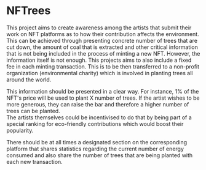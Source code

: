 # NFTrees
This project aims to create awareness among the artists that submit their work on NFT platforms as to how their contribution affects the environment.
This can be achieved through presenting concrete number of trees that are cut down, the amount of coal that is extracted and other critical information
that is not being included in the process of minting a new NFT. However, the information itself is not enough.
This projects aims to also include a fixed fee in each minting transaction. 
This is to be then transferred to a non-profit organization (environmental charity) which is involved in planting trees all around the world.

This information should be presented in a clear way. For instance, 1% of the NFT's price will be used to plant X number of trees.
If the artist wishes to be more generous, they can raise the bar and therefore a higher number of trees can be planted.  
The artists themselves could be incentivised to do that by being part of a special ranking for eco-friendly contributions which would boost their popularity.

There should be at all times a designated section on the corresponding platform that shares statistics regarding the current number of energy consumed
and also share the number of trees that are being planted with each new transaction.
